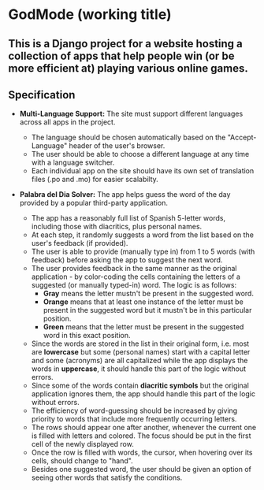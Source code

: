 # GodMode (working title)

## This is a Django project for a website hosting a collection of apps that help people win (or be more efficient at) playing various online games.

## Specification

- **Multi-Language Support:** The site must support different languages across all apps in the project.

    - The language should be chosen automatically based on the "Accept-Language" header of the user's browser.
    - The user should be able to choose a different language at any time with a language switcher.
    - Each individual app on the site should have its own set of translation files (.po and .mo) for easier scalabilty.

- **Palabra del Dia Solver:** The app helps guess the word of the day provided by a popular third-party application.

    - The app has a reasonably full list of Spanish 5-letter words, including those with diacritics, plus personal names.
    - At each step, it randomly suggests a word from the list based on the user's feedback (if provided).
    - The user is able to provide (manually type in) from 1 to 5 words (with feedback) before asking the app to suggest the next word.
    - The user provides feedback in the same manner as the original application - by color-coding the cells containing the letters of a suggested (or manually typed-in) word. The logic is as follows:
        - **Gray** means the letter mustn't be present in the suggested word.
        - **Orange** means that at least one instance of the letter must be present in the suggested word but it mustn't be in this particular position.
        - **Green** means that the letter must be present in the suggested word in this exact position.
    - Since the words are stored in the list in their original form, i.e. most are **lowercase** but some (personal names) start with a capital letter and some (acronyms) are all capitalized while the app displays the words in **uppercase**, it should handle this part of the logic without errors.
    - Since some of the words contain **diacritic symbols** but the original application ignores them, the app should handle this part of the logic without errors.
    - The efficiency of word-guessing should be increased by giving priority to words that include more frequently occurring letters.
    - The rows should appear one after another, whenever the current one is filled with letters and colored. The focus should be put in the first cell of the newly displayed row.
    - Once the row is filled with words, the cursor, when hovering over its cells, should change to "hand".
    - Besides one suggested word, the user should be given an option of seeing other words that satisfy the conditions.